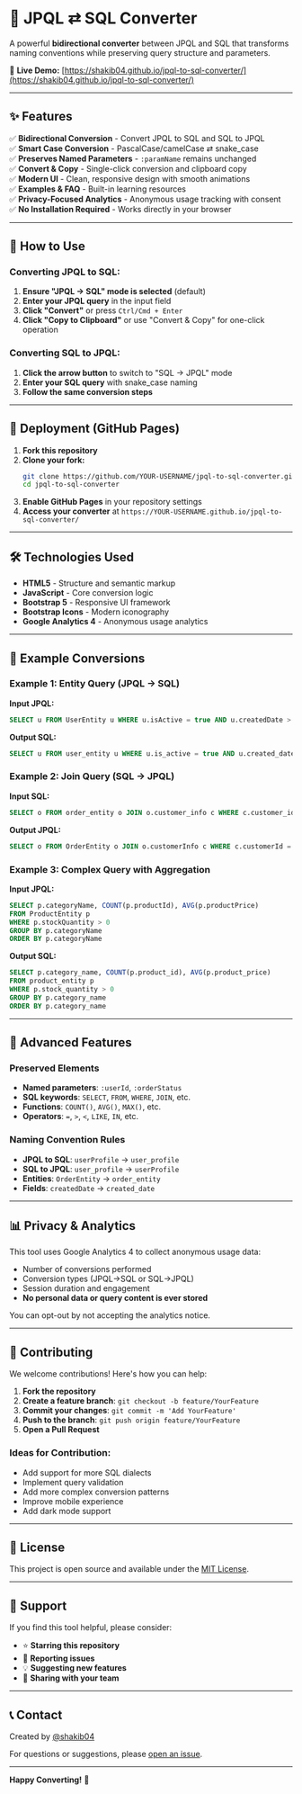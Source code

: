 # 🔄 JPQL ⇄ SQL Converter
A powerful **bidirectional converter** between JPQL and SQL that transforms naming conventions while preserving query structure and parameters.

🔹 **Live Demo:** [https://shakib04.github.io/jpql-to-sql-converter/](https://shakib04.github.io/jpql-to-sql-converter/)

---

## ✨ Features
✅ **Bidirectional Conversion** - Convert JPQL to SQL and SQL to JPQL  
✅ **Smart Case Conversion** - PascalCase/camelCase ⇄ snake_case  
✅ **Preserves Named Parameters** - `:paramName` remains unchanged  
✅ **Convert & Copy** - Single-click conversion and clipboard copy  
✅ **Modern UI** - Clean, responsive design with smooth animations  
✅ **Examples & FAQ** - Built-in learning resources  
✅ **Privacy-Focused Analytics** - Anonymous usage tracking with consent  
✅ **No Installation Required** - Works directly in your browser

---

## 🚀 How to Use

### Converting JPQL to SQL:
1. **Ensure "JPQL → SQL" mode is selected** (default)
2. **Enter your JPQL query** in the input field
3. **Click "Convert"** or press `Ctrl/Cmd + Enter`
4. **Click "Copy to Clipboard"** or use "Convert & Copy" for one-click operation

### Converting SQL to JPQL:
1. **Click the arrow button** to switch to "SQL → JPQL" mode
2. **Enter your SQL query** with snake_case naming
3. **Follow the same conversion steps**

---

## 📂 Deployment (GitHub Pages)
1. **Fork this repository**
2. **Clone your fork:**
   ```sh
   git clone https://github.com/YOUR-USERNAME/jpql-to-sql-converter.git
   cd jpql-to-sql-converter
   ```
3. **Enable GitHub Pages** in your repository settings
4. **Access your converter** at `https://YOUR-USERNAME.github.io/jpql-to-sql-converter/`

---

## 🛠️ Technologies Used
- **HTML5** - Structure and semantic markup
- **JavaScript** - Core conversion logic
- **Bootstrap 5** - Responsive UI framework
- **Bootstrap Icons** - Modern iconography
- **Google Analytics 4** - Anonymous usage analytics

---

## 🎯 Example Conversions

### Example 1: Entity Query (JPQL → SQL)
**Input JPQL:**
```sql
SELECT u FROM UserEntity u WHERE u.isActive = true AND u.createdDate > :startDate
```

**Output SQL:**
```sql
SELECT u FROM user_entity u WHERE u.is_active = true AND u.created_date > :startDate
```

### Example 2: Join Query (SQL → JPQL)
**Input SQL:**
```sql
SELECT o FROM order_entity o JOIN o.customer_info c WHERE c.customer_id = :customerId
```

**Output JPQL:**
```sql
SELECT o FROM OrderEntity o JOIN o.customerInfo c WHERE c.customerId = :customerId
```

### Example 3: Complex Query with Aggregation
**Input JPQL:**
```sql
SELECT p.categoryName, COUNT(p.productId), AVG(p.productPrice) 
FROM ProductEntity p 
WHERE p.stockQuantity > 0 
GROUP BY p.categoryName 
ORDER BY p.categoryName
```

**Output SQL:**
```sql
SELECT p.category_name, COUNT(p.product_id), AVG(p.product_price) 
FROM product_entity p 
WHERE p.stock_quantity > 0 
GROUP BY p.category_name 
ORDER BY p.category_name
```

---

## 🔧 Advanced Features

### Preserved Elements
- **Named parameters**: `:userId`, `:orderStatus`
- **SQL keywords**: `SELECT`, `FROM`, `WHERE`, `JOIN`, etc.
- **Functions**: `COUNT()`, `AVG()`, `MAX()`, etc.
- **Operators**: `=`, `>`, `<`, `LIKE`, `IN`, etc.

### Naming Convention Rules
- **JPQL to SQL**: `userProfile` → `user_profile`
- **SQL to JPQL**: `user_profile` → `userProfile`
- **Entities**: `OrderEntity` → `order_entity`
- **Fields**: `createdDate` → `created_date`

---

## 📊 Privacy & Analytics

This tool uses Google Analytics 4 to collect anonymous usage data:
- Number of conversions performed
- Conversion types (JPQL→SQL or SQL→JPQL)
- Session duration and engagement
- **No personal data or query content is ever stored**

You can opt-out by not accepting the analytics notice.

---

## 🤝 Contributing

We welcome contributions! Here's how you can help:

1. **Fork the repository**
2. **Create a feature branch**: `git checkout -b feature/YourFeature`
3. **Commit your changes**: `git commit -m 'Add YourFeature'`
4. **Push to the branch**: `git push origin feature/YourFeature`
5. **Open a Pull Request**

### Ideas for Contribution:
- Add support for more SQL dialects
- Implement query validation
- Add more complex conversion patterns
- Improve mobile experience
- Add dark mode support

---

## 📝 License

This project is open source and available under the [MIT License](LICENSE).

---

## 🌟 Support

If you find this tool helpful, please consider:
- ⭐ **Starring this repository**
- 🐛 **Reporting issues**
- 💡 **Suggesting new features**
- 📣 **Sharing with your team**

---

## 📞 Contact

Created by [@shakib04](https://github.com/shakib04)

For questions or suggestions, please [open an issue](https://github.com/shakib04/jpql-to-sql-converter/issues).

---

**Happy Converting!** 🚀
